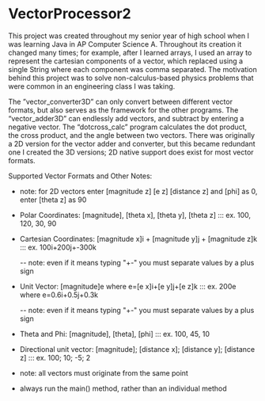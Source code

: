 # VectorProcessor2
This project was created throughout my senior year of high school when I was learning Java in AP Computer Science A. Throughout its creation it changed many times; for example, after I learned arrays, I used an array to represent the cartesian components of a vector, which replaced using a single String where each component was comma separated. The motivation behind this project was to solve non-calculus-based physics problems that were common in an engineering class I was taking. 

The ”vector_converter3D” can only convert between different vector formats, but also serves as the framework for the other programs. The “vector_adder3D” can endlessly add vectors, and subtract by entering a negative vector. The “dotcross_calc” program calculates the dot product, the cross product, and the angle between two vectors. There was originally a 2D version for the vector adder and converter, but this became redundant one I created the 3D versions; 2D native support does exist for most vector formats. 




Supported Vector Formats and Other Notes:

- note: for 2D vectors enter [magnitude z] [e z] [distance z] and [phi] as 0, enter [theta z] as 90

- Polar Coordinates: [magnitude], [theta x], [theta y], [theta z] ::: ex. 100, 120, 30, 90

- Cartesian Coordinates: [magnitude x]i + [magnitude y]j + [magnitude z]k ::: ex. 100i+200j+-300k

  -- note: even if it means typing "+-" you must separate values by a plus sign

- Unit Vector: [magnitude]e where e=[e x]i+[e y]j+[e z]k ::: ex. 200e where e=0.6i+0.5j+0.3k

  -- note: even if it means typing "+-" you must separate values by a plus sign

- Theta and Phi: [magnitude], [theta], [phi] ::: ex. 100, 45, 10

- Directional unit vector: [magnitude]; [distance x]; [distance y]; [distance z] ::: ex. 100; 10; -5; 2

- note: all vectors must originate from the same point

- always run the main() method, rather than an individual method
